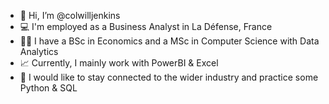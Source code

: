 - 👋 Hi, I’m @colwilljenkins
- 💻 I'm employed as a Business Analyst in La Défense, France
- 👩‍🎓 I have a BSc in Economics and a MSc in Computer Science with Data Analytics
- 📈 Currently, I mainly work with PowerBI & Excel
- 🔌 I would like to stay connected to the wider industry and practice some Python & SQL


<!---
colwilljenkins/colwilljenkins is a ✨ special ✨ repository because its `README.md` (this file) appears on your GitHub profile.
You can click the Preview link to take a look at your changes.
--->
